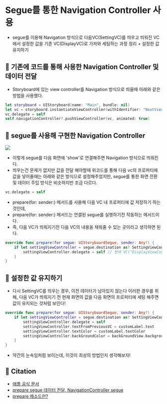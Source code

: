 # Segue를 통한 Navigation Controller 사용
- segue를 이용해 Navigation 방식으로 다음VC(SettingVC)를 띄우고 띄워진 VC에서 설정한 값을 기존 VC(DisplayVC)로 가져와 세팅하는 과정 정리 + 설정한 값 유지하기

## 🍎 기존에 코드를 통해 사용한 Navigation Controller 및 데이터 전달
- Storyboard에 있는 view controller를 Navigation 방식으로 띄울때 아래와 같은 방법을 사용했다.
```swift
let storyboard = UIStoryboard(name: "Main", bundle: nil)
let vc = storyboard.instantiateViewController(withIdentifier: "NextViewController") as! NextViewController
vc.delegate = self
self.navigationController?.pushViewController(vc, animated: true)
```

## 🍎 segue를 사용해 구현한 Navigation Controller
![](https://i.imgur.com/zGpN0En.png)
- 이렇게 segue를 다음 화면에 'show'로 연결해주면 Navigation 방식으로 띄워진다.
- 띄우는건 문제가 없지만 값을 전달 해야할때 위코드를 통해 다음 vc의 프로퍼티에 값을 넣어줄때는 아래와 같은 방식으로 설정해주었지만, segue를 통한 화면 전환 및 데이터 주입 방식은 비슷하지만 조금 다르다.
```swift
vc.delegate = self
```
- prepare(for: sender:) 메서드를 사용해 다음 VC 내 프로퍼티에 값 저장하기 하는것인데,
- prepare(for: sender:) 메서드는 연결된 segue를 실행하기전 작동하는 메서드이다.
- 즉, 다음 VC가 띄워지기전 다음 VC의 내용을 채워줄 수 있는 곳이라고 생각하면 된다.
```swift
override func prepare(for segue: UIStoryboardSegue, sender: Any?) {
    if let settingViewController = segue.destination as? SettingViewController {
        settingViewController.delegate = self // 현재 VC("DisplayViewController가 settingViewController의 delegate 프로퍼티에 할당 되겠다." 라는 의미)
    }
}
```

## 🍎 설정한 값 유지하기
- 다시 SettingVC를 띄우는 경우, 이전 데이터가 남아있지 않는다 이러한 경우를 위해, 다음 VC가 띄워지기 전 현재 화면의 값을 다음 화면의 프로퍼티에 세팅 해주면 값이 유지되는 것처럼 보인다!
```swift
override func prepare(for segue: UIStoryboardSegue, sender: Any?) {
    if let settingViewController = segue.destination as? SettingViewController {
        settingViewController.delegate = self
        settingViewController.textFromPreviousVC = customLabel.text
        settingViewController.textColor = customLabel.textColor
        settingViewController.backGroundColor = backGroundView.backgroundColor!
    }
}
```
- 약간의 눈속임처럼 보이는데, 이것이 최상의 방법인지 생각해보자!

## 🍎 Citation
- [애플 공식 문서](https://developer.apple.com/documentation/uikit/uiviewcontroller/1621490-prepare)
- [prepare segue 데이터 전달, NavigationController segue](https://baechukim.tistory.com/12)
- [prepare 메소드란?](https://jiyeonlab.tistory.com/9)
